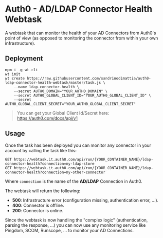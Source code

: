 # Auth0 - AD/LDAP Connector Health Webtask

A webtask that can monitor the health of your AD Connectors from Auth0's point of view (as opposed to monitoring the connector from within your own infrastructure).

## Deployment

```
npm i -g wt-cli
wt init
wt create https://raw.githubusercontent.com/sandrinodimattia/auth0-ldap-connector-health-webtask/master/task.js \
    --name ldap-connector-health \
    --secret AUTH0_DOMAIN="YOUR_AUTH0_DOMAIN" \
    --secret AUTH0_GLOBAL_CLIENT_ID="YOUR_AUTH0_GLOBAL_CLIENT_ID" \
    --secret AUTH0_GLOBAL_CLIENT_SECRET="YOUR_AUTH0_GLOBAL_CLIENT_SECRET"
```

> You can get your Global Client Id/Secret here: https://auth0.com/docs/api/v1

## Usage

Once the task has been deployed you can monitor any connector in your account by calling the task like this:

```
GET https://webtask.it.auth0.com/api/run/{YOUR_CONTAINER_NAME}/ldap-connector-health?connection=my-ldap-store
GET https://webtask.it.auth0.com/api/run/{YOUR_CONTAINER_NAME}/ldap-connector-health?connection=my-other-connector
```

Where `connection` is the name of the **AD/LDAP** Connection in Auth0.

The webtask will return the following:

 - **500**: Infrastructure error (configuration missing, authentication error, ...).
 - **400**: Connector is offline.
 - **200**: Connector is online.

Since the webtask is now handling the "complex logic" (authentication, parsing the response, ...) you can now use any monitoring service like Pingdom, SCOM, Runscope, ... to monitor your AD Connections.
